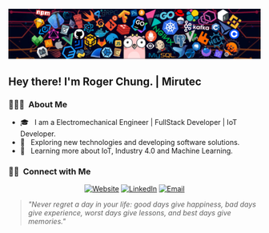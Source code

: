 ![](https://github.com/rch-goldsnaker/rch-goldsnaker/blob/main/header_1.png)

<h2> Hey there! I'm Roger Chung. | Mirutec </h2>

<h3> 👨🏻‍💻 &nbsp;About Me </h3>

- 🎓 &nbsp; I am a Electromechanical Engineer | FullStack Developer | IoT Developer.
- 🤔 &nbsp; Exploring new technologies and developing software solutions.
- 🌱 &nbsp; Learning more about IoT, Industry 4.0 and Machine Learning.

<h3> 🤝🏻 &nbsp;Connect with Me </h3>

<p align="center">
<a href="https://rch-goldsnaker.github.io/R006_Portafolio_NextJs/"><img alt="Website" src="https://img.shields.io/badge/Website-www.portafoliorchung.tk-blue?style=flat-square&logo=google-chrome"></a>
<a href="https://www.linkedin.com/in/roger-chung-445170b9/"><img alt="LinkedIn" src="https://img.shields.io/badge/LinkedIn-Roger%20Chung-blue?style=flat-square&logo=linkedin"></a>
<a href="mailto:rch.goldsnaker@gmail.com"><img alt="Email" src="https://img.shields.io/badge/Email-rch.goldsnaker@gmail.com-blue?style=flat-square&logo=gmail"></a>
</p>

>*"Never regret a day in your life: good days give happiness, bad days give experience, worst days give lessons, and best days give memories."*
